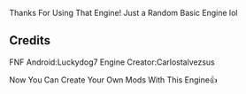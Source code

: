 Thanks For Using That Engine!
Just a Random Basic Engine lol

## Credits
FNF Android:Luckydog7
Engine Creator:Carlostalvezsus

Now You Can Create Your Own Mods With This Engine👍
